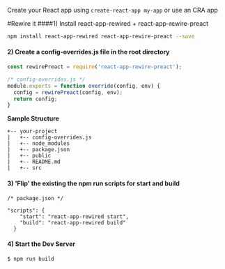 Create your React app using `create-react-app my-app` or use an CRA app


#Rewire it
####1) Install react-app-rewired + react-app-rewire-preact
```bash
npm install react-app-rewired react-app-rewire-preact --save
```

#### 2) Create a config-overrides.js file in the root directory

```javascript
const rewirePreact = require('react-app-rewire-preact');

/* config-overrides.js */
module.exports = function override(config, env) {
  config = rewirePreact(config, env);
  return config;
}

```
**Sample Structure**
```
+-- your-project
|   +-- config-overrides.js
|   +-- node_modules
|   +-- package.json
|   +-- public
|   +-- README.md
|   +-- src
```

#### 3) 'Flip' the existing the npm run scripts for start and build
```
/* package.json */

"scripts": {
    "start": "react-app-rewired start",
    "build": "react-app-rewired build"
  }
```
#### 4) Start the Dev Server

```bash
$ npm run build
```  
